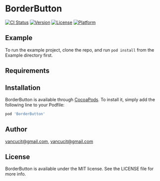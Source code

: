 # BorderButton

[![CI Status](https://img.shields.io/travis/vancucit@gmail.com/BorderButton.svg?style=flat)](https://travis-ci.org/vancucit@gmail.com/BorderButton)
[![Version](https://img.shields.io/cocoapods/v/BorderButton.svg?style=flat)](https://cocoapods.org/pods/BorderButton)
[![License](https://img.shields.io/cocoapods/l/BorderButton.svg?style=flat)](https://cocoapods.org/pods/BorderButton)
[![Platform](https://img.shields.io/cocoapods/p/BorderButton.svg?style=flat)](https://cocoapods.org/pods/BorderButton)

## Example

To run the example project, clone the repo, and run `pod install` from the Example directory first.

## Requirements

## Installation

BorderButton is available through [CocoaPods](https://cocoapods.org). To install
it, simply add the following line to your Podfile:

```ruby
pod 'BorderButton'
```

## Author

vancucit@gmail.com, vancucit@gmail.com

## License

BorderButton is available under the MIT license. See the LICENSE file for more info.

